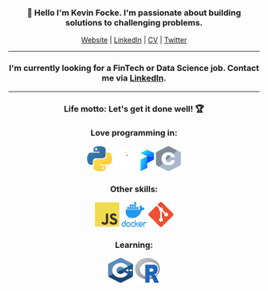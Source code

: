 <h3 align="center">👋 Hello I'm Kevin Focke. I'm passionate about building solutions to challenging problems.</h3>
<p align="center">
  <a href="https://kevinfocke.com">Website</a> | 
  <a href="https://www.linkedin.com/in/kevinfocke/">LinkedIn</a> | 
  <a href="https://kevinfocke.com/Kevin_Focke_CV.pdf">CV</a> | 
  <a href="https://twitter.com/kevinfocke">Twitter</a>
</p>
<hr />
<h3 align="center">I'm currently looking for a FinTech or Data Science job. Contact me via <a href="https://www.linkedin.com/in/kevinfocke/">LinkedIn</a>.</h3>
<hr />
<h3 align="center">Life motto: Let's get it done well! 🏆</h3>

<h3 align="center">Love programming in:</h3>
<p align="center">
  <img title="Python" alt="Python" src="/images/python.svg" width="50" height="50" />
  <img title="Pandas" alt="Pandas" src="/images/pandas_secondary_white.svg" width="50" height="50" />
  <img title="Prefect" alt="Prefect" src="/images/prefect-logo-mark-gradient.png" width="27" height="43" />
  <img title="C" alt="C" src="/images/c.svg" width="50" height="50" />
 </p>

<h3 align="center">Other skills:</h3>
  <p align="center">
  <img title="Javascript" alt="Javascript" src="/images/javascript.svg" width="50" height="50" />
  <img title="Docker" alt="Docker" src="/images/docker.png" width="50" height="50" />
  <img title="Git" alt="Git" src="/images/Git-Icon-1788C.png" width="50" height="50" />
  
 </p>
 
<h3 align="center">Learning:</h3>

   <p align="center">
   <img title="C++" alt="C++" src="/images/cpp.svg" width="50" height="50" />
   <img title="R" alt="R" src="/images/R_logo.png" width="50" height="50" />
   </p>
